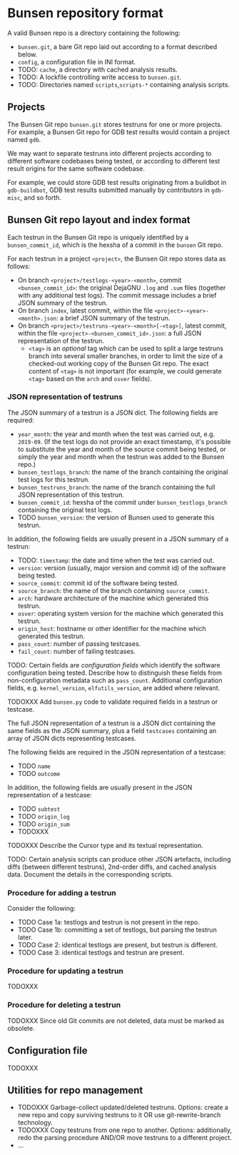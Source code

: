 # Bunsen repository format

A valid Bunsen repo is a directory containing the following:
- `bunsen.git`, a bare Git repo laid out according to a format described below.
- `config`, a configuration file in INI format.
- TODO: `cache`, a directory with cached analysis results.
- TODO: A lockfile controlling write access to `bunsen.git`.
- TODO: Directories named `scripts`,`scripts-*` containing analysis scripts.

## Projects

The Bunsen Git repo `bunsen.git` stores testruns for one or more projects. For example, a Bunsen Git repo for GDB test results would contain a project named `gdb`. 

We may want to separate testruns into different projects according to different software codebases being tested, or according to different test result origins for the same software codebase.

For example, we could store GDB test results originating from a buildbot in `gdb-buildbot`, GDB test results submitted manually by contributors in `gdb-misc`, and so forth.

## Bunsen Git repo layout and index format

Each testrun in the Bunsen Git repo is uniquely identified by a `bunsen_commit_id`, which is the hexsha of a commit in the `bunsen` Git repo.

For each testrun in a project `<project>`, the Bunsen Git repo stores data as follows:
- On branch `<project>/testlogs-<year>-<month>`, commit `<bunsen_commit_id>`: the original DejaGNU `.log` and `.sum` files (together with any additional test logs). The commit message includes a brief JSON summary of the testrun.
- On branch `index`, latest commit, within the file `<project>-<year>-<month>.json`: a brief JSON summary of the testrun.
- On branch `<project>/testruns-<year>-<month>[-<tag>]`, latest commit, within the file `<project>-<bunsen_commit_id>.json`: a full JSON representation of the testrun.
  * `<tag>` is an *optional* tag which can be used to split a large testruns branch into several smaller branches, in order to limit the size of a checked-out working copy of the Bunsen Git repo. The exact content of `<tag>` is not important (for example, we could generate `<tag>` based on the `arch` and `osver` fields).

### JSON representation of testruns

The JSON summary of a testrun is a JSON dict. The following fields are required:
- `year_month`: the year and month when the test was carried out, e.g. `2019-09`. (If the test logs do not provide an exact timestamp, it's possible to substitute the year and month of the source commit being tested, or simply the year and month when the testrun was added to the Bunsen repo.)
- `bunsen_testlogs_branch`: the name of the branch containing the original test logs for this testrun.
- `bunsen_testruns_branch`: the name of the branch containing the full JSON representation of this testrun.
- `bunsen_commit_id`: hexsha of the commit under `bunsen_testlogs_branch` containing the original test logs.
- TODO `bunsen_version`: the version of Bunsen used to generate this testrun.

In addition, the following fields are usually present in a JSON summary of a testrun:
- TODO: `timestamp`: the date and time when the test was carried out.
- `version`: version (usually, major version and commit id) of the software being tested.
- `source_commit`: commit id of the software being tested.
- `source_branch`: the name of the branch containing `source_commit`.
- `arch`: hardware architecture of the machine which generated this testrun.
- `osver`: operating system version for the machine which generated this testrun.
- `origin_host`: hostname or other identifier for the machine which generated this testrun.
- `pass_count`: number of passing testcases.
- `fail_count`: number of failing testcases.

TODO: Certain fields are *configuration fields* which identify the software configuration being tested. Describe how to distinguish these fields from non-configuration metadata such as `pass_count`. Additional configuration fields, e.g. `kernel_version`, `elfutils_version`, are added where relevant.

TODOXXX Add `bunsen.py` code to validate required fields in a testrun or testcase.

The full JSON representation of a testrun is a JSON dict containing the same fields as the JSON summary, plus a field `testcases` containing an array of JSON dicts representing testcases.

The following fields are required in the JSON representation of a testcase:
- TODO `name`
- TODO `outcome`

In addition, the following fields are usually present in the JSON representation of a testcase:
- TODO `subtest`
- TODO `origin_log`
- TODO `origin_sum`
- TODOXXX

TODOXXX Describe the Cursor type and its textual representation.

TODO: Certain analysis scripts can produce other JSON artefacts, including diffs (between different testruns), 2nd-order diffs, and cached analysis data. Document the details in the corresponding scripts.

### Procedure for adding a testrun

Consider the following:
- TODO Case 1a: testlogs and testrun is not present in the repo.
- TODO Case 1b: committing a set of testlogs, but parsing the testrun later.
- TODO Case 2: identical testlogs are present, but testrun is different.
- TODO Case 3: identical testlogs and testrun are present.

### Procedure for updating a testrun

TODOXXX

### Procedure for deleting a testrun

TODOXXX Since old Git commits are not deleted, data must be marked as obsolete.

## Configuration file

TODOXXX

## Utilities for repo management

- TODOXXX Garbage-collect updated/deleted testruns. Options: create a new repo and copy surviving testruns to it OR use git-rewrite-branch technology.
- TODOXXX Copy testruns from one repo to another. Options: additionally, redo the parsing procedure AND/OR move testruns to a different project.
- ...

